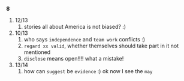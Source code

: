 **8**
1. 12/13
	1. stories all about America is not biased? :)
2. 10/13
	1. who says `independence` and `team work` conflicts :)
	2. `regard xx valid`, whether themselves should take part in it not mentioned
	3. `disclose` means open!!!! what a mistake!
3. 13/14
	1. how can `suggest` be `evidence` :) ok now I see the `may`